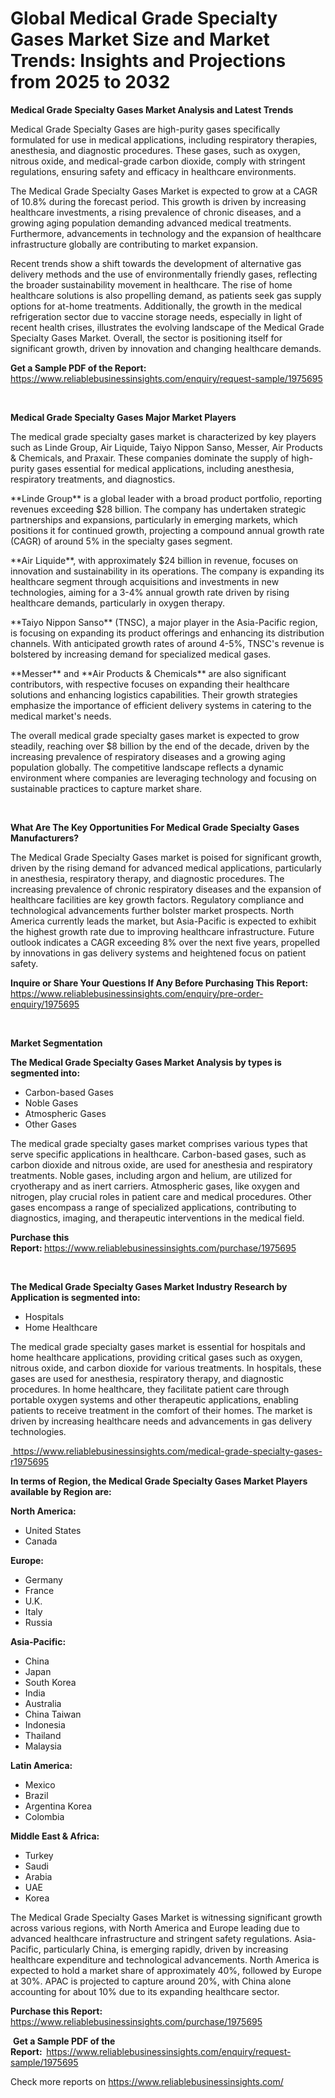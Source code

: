 <p><h1>Global Medical Grade Specialty Gases Market Size and Market Trends: Insights and Projections from 2025 to 2032</h1></p><p><strong>Medical Grade Specialty Gases Market Analysis and Latest Trends</strong></p>
<p><p>Medical Grade Specialty Gases are high-purity gases specifically formulated for use in medical applications, including respiratory therapies, anesthesia, and diagnostic procedures. These gases, such as oxygen, nitrous oxide, and medical-grade carbon dioxide, comply with stringent regulations, ensuring safety and efficacy in healthcare environments.</p><p>The Medical Grade Specialty Gases Market is expected to grow at a CAGR of 10.8% during the forecast period. This growth is driven by increasing healthcare investments, a rising prevalence of chronic diseases, and a growing aging population demanding advanced medical treatments. Furthermore, advancements in technology and the expansion of healthcare infrastructure globally are contributing to market expansion.</p><p>Recent trends show a shift towards the development of alternative gas delivery methods and the use of environmentally friendly gases, reflecting the broader sustainability movement in healthcare. The rise of home healthcare solutions is also propelling demand, as patients seek gas supply options for at-home treatments. Additionally, the growth in the medical refrigeration sector due to vaccine storage needs, especially in light of recent health crises, illustrates the evolving landscape of the Medical Grade Specialty Gases Market. Overall, the sector is positioning itself for significant growth, driven by innovation and changing healthcare demands.</p></p>
<p><strong>Get a Sample PDF of the Report:&nbsp;</strong> <a href="https://www.reliablebusinessinsights.com/enquiry/request-sample/1975695?utm_campaign=3356&utm_medium=2&utm_source=Github&utm_content=ia&utm_term=03042025&utm_id=medical-grade-specialty-gases">https://www.reliablebusinessinsights.com/enquiry/request-sample/1975695</a></p>
<p>&nbsp;</p>
<p><strong>Medical Grade Specialty Gases Major Market Players</strong></p>
<p><p>The medical grade specialty gases market is characterized by key players such as Linde Group, Air Liquide, Taiyo Nippon Sanso, Messer, Air Products & Chemicals, and Praxair. These companies dominate the supply of high-purity gases essential for medical applications, including anesthesia, respiratory treatments, and diagnostics.</p><p>**Linde Group** is a global leader with a broad product portfolio, reporting revenues exceeding $28 billion. The company has undertaken strategic partnerships and expansions, particularly in emerging markets, which positions it for continued growth, projecting a compound annual growth rate (CAGR) of around 5% in the specialty gases segment.</p><p>**Air Liquide**, with approximately $24 billion in revenue, focuses on innovation and sustainability in its operations. The company is expanding its healthcare segment through acquisitions and investments in new technologies, aiming for a 3-4% annual growth rate driven by rising healthcare demands, particularly in oxygen therapy.</p><p>**Taiyo Nippon Sanso** (TNSC), a major player in the Asia-Pacific region, is focusing on expanding its product offerings and enhancing its distribution channels. With anticipated growth rates of around 4-5%, TNSC's revenue is bolstered by increasing demand for specialized medical gases.</p><p>**Messer** and **Air Products & Chemicals** are also significant contributors, with respective focuses on expanding their healthcare solutions and enhancing logistics capabilities. Their growth strategies emphasize the importance of efficient delivery systems in catering to the medical market's needs.</p><p>The overall medical grade specialty gases market is expected to grow steadily, reaching over $8 billion by the end of the decade, driven by the increasing prevalence of respiratory diseases and a growing aging population globally. The competitive landscape reflects a dynamic environment where companies are leveraging technology and focusing on sustainable practices to capture market share.</p></p>
<p>&nbsp;</p>
<p><strong>What Are The Key Opportunities For Medical Grade Specialty Gases Manufacturers?</strong></p>
<p><p>The Medical Grade Specialty Gases market is poised for significant growth, driven by the rising demand for advanced medical applications, particularly in anesthesia, respiratory therapy, and diagnostic procedures. The increasing prevalence of chronic respiratory diseases and the expansion of healthcare facilities are key growth factors. Regulatory compliance and technological advancements further bolster market prospects. North America currently leads the market, but Asia-Pacific is expected to exhibit the highest growth rate due to improving healthcare infrastructure. Future outlook indicates a CAGR exceeding 8% over the next five years, propelled by innovations in gas delivery systems and heightened focus on patient safety.</p></p>
<p><strong>Inquire or Share Your Questions If Any Before Purchasing This Report:</strong> <a href="https://www.reliablebusinessinsights.com/enquiry/pre-order-enquiry/1975695?utm_campaign=3356&utm_medium=2&utm_source=Github&utm_content=ia&utm_term=03042025&utm_id=medical-grade-specialty-gases">https://www.reliablebusinessinsights.com/enquiry/pre-order-enquiry/1975695</a></p>
<p>&nbsp;</p>
<p><strong>Market Segmentation</strong></p>
<p><strong>The Medical Grade Specialty Gases Market Analysis by types is segmented into:</strong></p>
<p><ul><li>Carbon-based Gases</li><li>Noble Gases</li><li>Atmospheric Gases</li><li>Other Gases</li></ul></p>
<p><p>The medical grade specialty gases market comprises various types that serve specific applications in healthcare. Carbon-based gases, such as carbon dioxide and nitrous oxide, are used for anesthesia and respiratory treatments. Noble gases, including argon and helium, are utilized for cryotherapy and as inert carriers. Atmospheric gases, like oxygen and nitrogen, play crucial roles in patient care and medical procedures. Other gases encompass a range of specialized applications, contributing to diagnostics, imaging, and therapeutic interventions in the medical field.</p></p>
<p><strong>Purchase this Report:&nbsp;</strong><a href="https://www.reliablebusinessinsights.com/purchase/1975695?utm_campaign=3356&utm_medium=2&utm_source=Github&utm_content=ia&utm_term=03042025&utm_id=medical-grade-specialty-gases">https://www.reliablebusinessinsights.com/purchase/1975695</a></p>
<p>&nbsp;</p>
<p><strong>The Medical Grade Specialty Gases Market Industry Research by Application is segmented into:</strong></p>
<p><ul><li>Hospitals</li><li>Home Healthcare</li></ul></p>
<p><p>The medical grade specialty gases market is essential for hospitals and home healthcare applications, providing critical gases such as oxygen, nitrous oxide, and carbon dioxide for various treatments. In hospitals, these gases are used for anesthesia, respiratory therapy, and diagnostic procedures. In home healthcare, they facilitate patient care through portable oxygen systems and other therapeutic applications, enabling patients to receive treatment in the comfort of their homes. The market is driven by increasing healthcare needs and advancements in gas delivery technologies.</p></p>
<p><a href="https://www.reliablebusinessinsights.com/medical-grade-specialty-gases-r1975695?utm_campaign=3356&utm_medium=2&utm_source=Github&utm_content=ia&utm_term=03042025&utm_id=medical-grade-specialty-gases">&nbsp;https://www.reliablebusinessinsights.com/medical-grade-specialty-gases-r1975695</a></p>
<p><strong>In terms of Region, the Medical Grade Specialty Gases Market Players available by Region are:</strong></p>
<p>
    <p> <strong> North America: </strong>
        <ul>
            <li>United States</li>
            <li>Canada</li>
        </ul>
        </p> 
    <p> <strong> Europe: </strong>
        <ul>
            <li>Germany</li>
            <li>France</li>
            <li>U.K.</li>
            <li>Italy</li>
            <li>Russia</li>
        </ul>
        </p> 
    <p> <strong> Asia-Pacific: </strong>
        <ul>
            <li>China</li>
            <li>Japan</li>
            <li>South Korea</li>
            <li>India</li>
            <li>Australia</li>
            <li>China Taiwan</li>
            <li>Indonesia</li>
            <li>Thailand</li>
            <li>Malaysia</li>
        </ul>
        </p> 
    <p> <strong> Latin America: </strong>
        <ul>
            <li>Mexico</li>
            <li>Brazil</li>
            <li>Argentina Korea</li>
            <li>Colombia</li>
        </ul>
        </p> 
    <p> <strong> Middle East & Africa: </strong>
        <ul>
            <li>Turkey</li>
            <li>Saudi</li>
            <li>Arabia</li>
            <li>UAE</li>
            <li>Korea</li>
        </ul>
    </p>
    </p>
<p><p>The Medical Grade Specialty Gases Market is witnessing significant growth across various regions, with North America and Europe leading due to advanced healthcare infrastructure and stringent safety regulations. Asia-Pacific, particularly China, is emerging rapidly, driven by increasing healthcare expenditure and technological advancements. North America is expected to hold a market share of approximately 40%, followed by Europe at 30%. APAC is projected to capture around 20%, with China alone accounting for about 10% due to its expanding healthcare sector.</p></p>
<p><strong>Purchase this Report: </strong><a href="https://www.reliablebusinessinsights.com/purchase/1975695?utm_campaign=3356&utm_medium=2&utm_source=Github&utm_content=ia&utm_term=03042025&utm_id=medical-grade-specialty-gases">https://www.reliablebusinessinsights.com/purchase/1975695</a></p>
<p>&nbsp;<strong>Get a Sample PDF of the Report:&nbsp;&nbsp;</strong><a href="https://www.reliablebusinessinsights.com/enquiry/request-sample/1975695?utm_campaign=3356&utm_medium=2&utm_source=Github&utm_content=ia&utm_term=03042025&utm_id=medical-grade-specialty-gases">https://www.reliablebusinessinsights.com/enquiry/request-sample/1975695</a></p>
<p><strong></strong></p>
<p>Check more reports on <a href="https://www.reliablebusinessinsights.com/?utm_campaign=3356&utm_medium=2&utm_source=Github&utm_content=ia&utm_term=03042025&utm_id=medical-grade-specialty-gases">https://www.reliablebusinessinsights.com/</a></p>